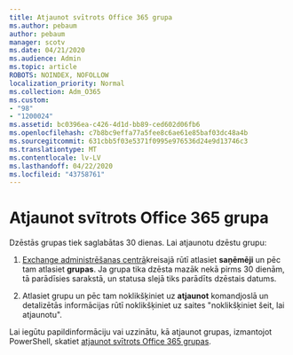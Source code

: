 ```yaml
---
title: Atjaunot svītrots Office 365 grupa
ms.author: pebaum
author: pebaum
manager: scotv
ms.date: 04/21/2020
ms.audience: Admin
ms.topic: article
ROBOTS: NOINDEX, NOFOLLOW
localization_priority: Normal
ms.collection: Adm_O365
ms.custom:
- "98"
- "1200024"
ms.assetid: bc0396ea-c426-4d1d-bb89-ced602d06fb6
ms.openlocfilehash: c7b8bc9effa77a5fee8c6ae61e85baf03dc48a4b
ms.sourcegitcommit: 631cbb5f03e5371f0995e976536d24e9d13746c3
ms.translationtype: MT
ms.contentlocale: lv-LV
ms.lasthandoff: 04/22/2020
ms.locfileid: "43758761"
---
```

# <a name="restore-a-deleted-office-365-group"></a>Atjaunot svītrots Office 365 grupa

Dzēstās grupas tiek saglabātas 30 dienas. Lai atjaunotu dzēstu grupu:
  
1. [Exchange administrēšanas centrā](https://outlook.office365.com/ecp/)kreisajā rūtī atlasiet **saņēmēji** un pēc tam atlasiet **grupas**. Ja grupa tika dzēsta mazāk nekā pirms 30 dienām, tā parādīsies sarakstā, un statusa slejā tiks parādīts dzēstais datums.

2. Atlasiet grupu un pēc tam noklikšķiniet uz **atjaunot** komandjoslā un detalizētās informācijas rūtī noklikšķiniet uz saites "noklikšķiniet šeit, lai atjaunotu".

Lai iegūtu papildinformāciju vai uzzinātu, kā atjaunot grupas, izmantojot PowerShell, skatiet [atjaunot svītrots Office 365 grupas](https://go.microsoft.com/fwlink/?linkid=867802).
  